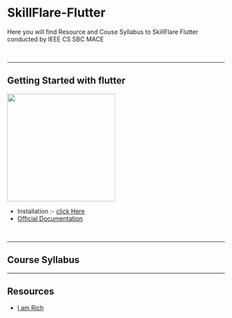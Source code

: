 # SkillFlare-Flutter


Here you will find Resource and Couse Syllabus to SkillFlare Flutter conducted by IEEE CS SBC MACE


<br>

---

## Getting Started with flutter

<img src="https://docs.flutter.dev/assets/images/shared/brand/flutter/logo/flutter-lockup.png" width="250px"></img>

- Installation :- [click Here](https://docs.flutter.dev/get-started/install)
- [Official Documentation](https://pub.dev/)
<br>

---

## Course Syllabus

---

## Resources 

- [I am Rich](./Resources/i_am_rich/)
